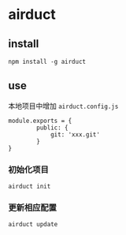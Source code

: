 # airduct

## install

```
npm install -g airduct
```

## use
本地项目中增加 `airduct.config.js`

```
module.exports = {
        public: {
            git: 'xxx.git'
        }
}
```

### 初始化项目

```
airduct init
```

### 更新相应配置

```
airduct update
```